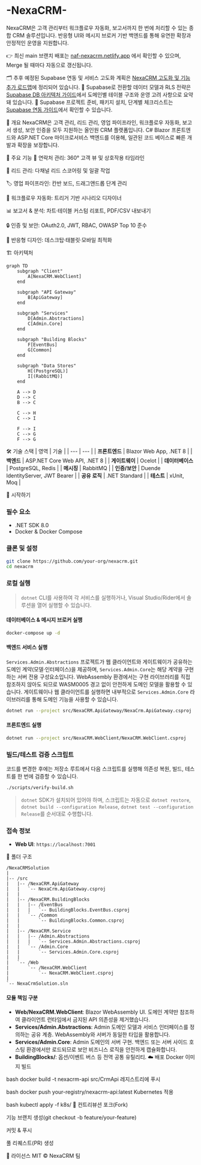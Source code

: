 # -NexaCRM-
NexaCRM은 고객 관리부터 워크플로우 자동화, 보고서까지 한 번에 처리할 수 있는 종합 CRM 솔루션입니다. 반응형 UI와 메시지 브로커 기반 백엔드를 통해 유연한 확장과 안정적인 운영을 지원합니다.

👉 최신 main 브랜치 배포는 [naf-nexacrm.netlify.app](https://naf-nexacrm.netlify.app/) 에서 확인할 수 있으며, Merge 될 때마다 자동으로 갱신됩니다.

🗂️ 추후 예정된 Supabase 연동 및 서비스 고도화 계획은 [NexaCRM 고도화 및 기능 추가 로드맵](NexaCRM_Enhancement_Roadmap.md)에 정리되어 있습니다.
🧱 Supabase로 전환할 데이터 모델과 RLS 전략은 [Supabase DB 아키텍처 가이드](supabase/DB_ARCHITECTURE.md)에서 도메인별 테이블 구조와 운영 고려 사항으로 요약돼 있습니다.
📘 Supabase 프로젝트 준비, 패키지 설치, 단계별 체크리스트는 [Supabase 연동 가이드](supabase/SUPABASE_INTEGRATION_GUIDE.md)에서 확인할 수 있습니다.

📝 개요
NexaCRM은 고객 관리, 리드 관리, 영업 파이프라인, 워크플로우 자동화, 보고서 생성, 보안 인증을 모두 지원하는 올인원 CRM 플랫폼입니다.
C# Blazor 프론트엔드와 ASP.NET Core 마이크로서비스 백엔드를 이용해, 일관된 코드 베이스로 빠른 개발과 확장을 보장합니다.

🚀 주요 기능
📇 연락처 관리: 360° 고객 뷰 및 상호작용 타임라인

💼 리드 관리: 다채널 리드 스코어링 및 일괄 작업

🏷️ 영업 파이프라인: 칸반 보드, 드래그앤드롭 단계 관리

🤖 워크플로우 자동화: 트리거 기반 시나리오 디자이너

📊 보고서 & 분석: 차트·테이블 커스텀 리포트, PDF/CSV 내보내기

🔒 인증 및 보안: OAuth2.0, JWT, RBAC, OWASP Top 10 준수

📱 반응형 디자인: 데스크탑·태블릿·모바일 최적화

🏗️ 아키텍처
```mermaid
graph TD
    subgraph "Client"
        A[NexaCRM.WebClient]
    end

    subgraph "API Gateway"
        B[ApiGateway]
    end

    subgraph "Services"
        D[Admin.Abstractions]
        C[Admin.Core]
    end

    subgraph "Building Blocks"
        F[EventBus]
        G[Common]
    end

    subgraph "Data Stores"
        H[(PostgreSQL)]
        I[(RabbitMQ)]
    end

    A --> D
    D --> C
    B --> C

    C --> H
    C --> I

    F --> I
    C --> G
    F --> G
```

🛠️ 기술 스택
| 영역 | 기술 |
| --- | --- |
| **프론트엔드** | Blazor Web App, .NET 8 |
| **백엔드** | ASP.NET Core Web API, .NET 8 |
| **게이트웨이** | Ocelot |
| **데이터베이스** | PostgreSQL, Redis |
| **메시징** | RabbitMQ |
| **인증/보안** | Duende IdentityServer, JWT Bearer |
| **공유 로직** | .NET Standard |
| **테스트** | xUnit, Moq |

🏁 시작하기
### 필수 요소
- .NET SDK 8.0
- Docker & Docker Compose

### 클론 및 설정
```bash
git clone https://github.com/your-org/nexacrm.git
cd nexacrm
```

### 로컬 실행
> `dotnet` CLI를 사용하여 각 서비스를 실행하거나, Visual Studio/Rider에서 솔루션을 열어 실행할 수 있습니다.

#### 데이터베이스 & 메시지 브로커 실행
```bash
docker-compose up -d
```

#### 백엔드 서비스 실행
`Services.Admin.Abstractions` 프로젝트가 웹 클라이언트와 게이트웨이가 공유하는 도메인 계약(모델·인터페이스)을 제공하며, `Services.Admin.Core`는 해당 계약을 구현하는 서버 전용 구성요소입니다. WebAssembly 환경에서는 구현 라이브러리를 직접 참조하지 않아도 되므로 WASM0005 경고 없이 안전하게 도메인 모델을 활용할 수 있습니다. 게이트웨이나 웹 클라이언트를 실행하면 내부적으로 `Services.Admin.Core` 라이브러리를 통해 도메인 기능을 사용할 수 있습니다.
```bash
dotnet run --project src/NexaCRM.ApiGateway/NexaCrm.ApiGateway.csproj
```

#### 프론트엔드 실행
```bash
dotnet run --project src/NexaCRM.WebClient/NexaCRM.WebClient.csproj
```

### 빌드/테스트 검증 스크립트
코드를 변경한 후에는 저장소 루트에서 다음 스크립트를 실행해 의존성 복원, 빌드, 테스트를 한 번에 검증할 수 있습니다.

```bash
./scripts/verify-build.sh
```

> `dotnet` SDK가 설치되어 있어야 하며, 스크립트는 자동으로 `dotnet restore`, `dotnet build --configuration Release`, `dotnet test --configuration Release`를 순서대로 수행합니다.

### 접속 정보
-   **Web UI**: `https://localhost:7001`

📁 폴더 구조
```
/NexaCRMSolution
|
|-- /src
|   |-- /NexaCRM.ApiGateway
|   |   `-- NexaCrm.ApiGateway.csproj
|   |
|   |-- /NexaCRM.BuildingBlocks
|   |   |-- /EventBus
|   |   |   `-- BuildingBlocks.EventBus.csproj
|   |   `-- /Common
|   |       `-- BuildingBlocks.Common.csproj
|   |
|   |-- /NexaCRM.Service
|   |   |-- /Admin.Abstractions
|   |   |   `-- Services.Admin.Abstractions.csproj
|   |   `-- /Admin.Core
|   |       `-- Services.Admin.Core.csproj
|   |
|   `-- /Web
|       `-- /NexaCRM.WebClient
|           `-- NexaCRM.WebClient.csproj
|
`-- NexaCrmSolution.sln
```
#### 모듈 책임 구분
- **Web/NexaCRM.WebClient**: Blazor WebAssembly UI. 도메인 계약만 참조하여 클라이언트 런타임에서 금지된 API 의존성을 제거했습니다.
- **Services/Admin.Abstractions**: Admin 도메인 모델과 서비스 인터페이스를 정의하는 공유 계층. WebAssembly와 서버가 동일한 타입을 활용합니다.
- **Services/Admin.Core**: Admin 도메인의 서버 구현. 백엔드 또는 서버 사이드 호스팅 환경에서만 로드되므로 보안 비즈니스 로직을 안전하게 캡슐화합니다.
- **BuildingBlocks/**: 옵션/이벤트 버스 등 전역 공통 유틸리티.
☁️ 배포
Docker 이미지 빌드

bash
docker build -t nexacrm-api src/CrmApi
레지스트리에 푸시

bash
docker push your-registry/nexacrm-api:latest
Kubernetes 적용

bash
kubectl apply -f k8s/
🤝 컨트리뷰션
포크(Fork)

기능 브랜치 생성(git checkout -b feature/your-feature)

커밋 & 푸시

풀 리퀘스트(PR) 생성

📄 라이선스
MIT © NexaCRM 팀
